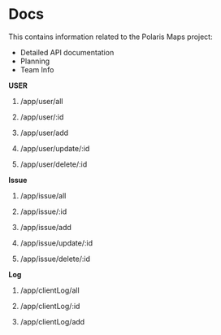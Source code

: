 # Docs

This contains information related to the Polaris Maps project:
- Detailed API documentation
- Planning
- Team Info

**USER**
1.  /app/user/all

2.  /app/user/:id

3.  /app/user/add

4.  /app/user/update/:id

5.  /app/user/delete/:id


**Issue**
1.  /app/issue/all

2.  /app/issue/:id

3.  /app/issue/add

4.  /app/issue/update/:id

5.  /app/issue/delete/:id


**Log**
1.  /app/clientLog/all

2.  /app/clientLog/:id

3.  /app/clientLog/add

